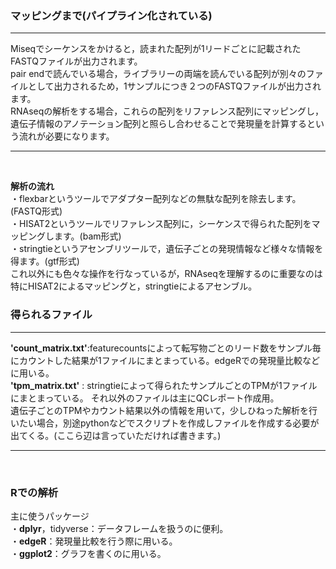 ### マッピングまで(パイプライン化されている)  
***
Miseqでシーケンスをかけると，読まれた配列が1リードごとに記載されたFASTQファイルが出力されます。  
pair endで読んでいる場合，ライブラリーの両端を読んでいる配列が別々のファイルとして出力されるため，1サンプルにつき２つのFASTQファイルが出力されます。  
RNAseqの解析をする場合，これらの配列をリファレンス配列にマッピングし，遺伝子情報のアノテーション配列と照らし合わせることで発現量を計算するという流れが必要になります。  
***  
<br>  

**解析の流れ**  
・flexbarというツールでアダプター配列などの無駄な配列を除去します。(FASTQ形式)  
・HISAT2というツールでリファレンス配列に，シーケンスで得られた配列をマッピングします。(bam形式)  
・stringtieというアセンブリツールで，遺伝子ごとの発現情報など様々な情報を得ます。(gtf形式)  
これ以外にも色々な操作を行なっているが，RNAseqを理解するのに重要なのは特にHISAT2によるマッピングと，stringtieによるアセンブル。
<br>  

### 得られるファイル  
***  
**'count_matrix.txt'**:featurecountsによって転写物ごとのリード数をサンプル毎にカウントした結果が1ファイルにまとまっている。edgeRでの発現量比較などに用いる。  
**'tpm_matrix.txt'** : stringtieによって得られたサンプルごとのTPMが1ファイルにまとまっている。 
それ以外のファイルは主にQCレポート作成用。  
遺伝子ごとのTPMやカウント結果以外の情報を用いて，少しひねった解析を行いたい場合，別途pythonなどでスクリプトを作成しファイルを作成する必要が出てくる。(ここら辺は言っていただければ書きます。)  
***  
<br>   

### Rでの解析  
主に使うパッケージ  
・**dplyr**，tidyverse：データフレームを扱うのに便利。  
・**edgeR**：発現量比較を行う際に用いる。  
・**ggplot2**：グラフを書くのに用いる。  
